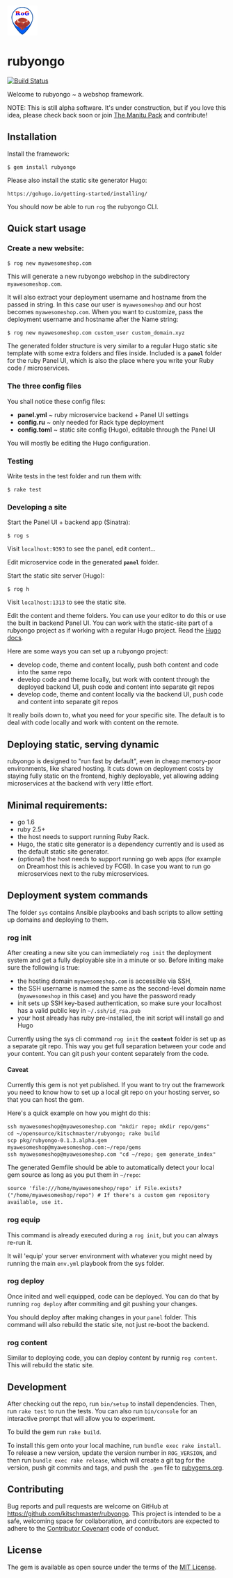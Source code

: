 <img src="static/img/rog_logo.png" width="69">

# rubyongo

[![Build Status](https://travis-ci.org/kitschmaster/rubyongo.svg?branch=master)](https://travis-ci.org/kitschmaster/rubyongo)

Welcome to rubyongo ~ a webshop framework.

NOTE: This is still alpha software. It's under construction, but if you love this idea, please check back soon or join [The Manitu Pack](https://manitu.si/page/pack/) and contribute!

## Installation

Install the framework:

    $ gem install rubyongo

Please also install the static site generator Hugo:

    https://gohugo.io/getting-started/installing/

You should now be able to run `rog` the rubyongo CLI.

## Quick start usage

### Create a new website:

    $ rog new myawesomeshop.com

This will generate a new rubyongo webshop in the subdirectory `myawesomeshop.com`.

It will also extract your deployment username and hostname from the passed in string. In this case our user is `myawesomeshop` and our host becomes `myawesomeshop.com`.
When you want to customize, pass the deployment username and hostname after the Name string:

    $ rog new myawesomeshop.com custom_user custom_domain.xyz


The generated folder structure is very similar to a regular Hugo static site template with some extra folders and files inside. Included is a __`panel`__ folder for the ruby Panel UI, which is also the place where you write your Ruby code / microservices.

### The three config files

You shall notice these config files:

+ __panel.yml__ ~ ruby microservice backend + Panel UI settings
+ __config.ru__ ~ only needed for Rack type deployment
+ __config.toml__ ~ static site config (Hugo), editable through the Panel UI

You will mostly be editing the Hugo configuration.

### Testing

Write tests in the test folder and run them with:

    $ rake test

### Developing a site

Start the Panel UI + backend app (Sinatra):

    $ rog s

Visit `localhost:9393` to see the panel, edit content...

Edit microservice code in the generated __`panel`__ folder.

Start the static site server (Hugo):

    $ rog h

Visit `localhost:1313` to see the static site.

Edit the content and theme folders. You can use your editor to do this or use the built in backend Panel UI. You can work with the static-site part of a rubyongo project as if working with a regular Hugo project. Read the [Hugo docs](https://gohugo.io/documentation/).

Here are some ways you can set up a rubyongo project:

+ develop code, theme and content locally, push both content and code into the same repo
+ develop code and theme locally, but work with content through the deployed backend UI, push code and content into separate git repos
+ develop code, theme and content locally via the backend UI, push code and content into separate git repos

It really boils down to, what you need for your specific site. The default is to deal with code locally and work with content on the remote.

## Deploying static, serving dynamic

rubyongo is designed to "run fast by default", even in cheap memory-poor environments, like shared hosting. It cuts down on deployment costs by staying fully static on the frontend, highly deployable, yet allowing adding microservices at the backend with very little effort.

## Minimal requirements:

+ go 1.6
+ ruby 2.5+
+ the host needs to support running Ruby Rack.
+ Hugo, the static site generator is a dependency currently and is used as the default static site generator.
+ (optional) the host needs to support running go web apps (for example on Dreamhost this is achieved by FCGI). In case you want to run go microservices next to the ruby microservices.

## Deployment system commands

The folder `sys` contains Ansible playbooks and bash scripts to allow setting up domains and deploying to them.

### rog init

After creating a new site you can immediately `rog init` the deployment system and get a fully deployable site in a minute or so. Before initing make sure the following is true:

+ the hosting domain `myawesomeshop.com` is accessible via SSH,
+ the SSH username is named the same as the second-level domain name (`myawesomeshop` in this case) and you have the password ready
+ init sets up SSH key-based authentication, so make sure your localhost has a valid public key in `~/.ssh/id_rsa.pub`
+ your host already has ruby pre-installed, the init script will install go and Hugo

Currently using the sys cli command `rog init` the __`content`__ folder is set up as a separate git repo. This way you get full separation between your code and your content. You can git push your content separately from the code.

#### Caveat

Currently this gem is not yet published. If you want to try out the framework you need to know how to set up a local git repo on your hosting server, so that you can host the gem.

Here's a quick example on how you might do this:


    ssh myawesomeshop@myawesomeshop.com "mkdir repo; mkdir repo/gems"
    cd ~/opensource/kitschmaster/rubyongo; rake build
    scp pkg/rubyongo-0.1.3.alpha.gem myawesomeshop@myawesomeshop.com:~/repo/gems
    ssh myawesomeshop@myawesomeshop.com "cd ~/repo; gem generate_index"

The generated Gemfile should be able to automatically detect your local gem source as long as you put them in `~/repo`:

    source 'file:///home/myawesomeshop/repo' if File.exists?("/home/myawesomeshop/repo") # If there's a custom gem repository available, use it.

### rog equip

This command is already executed during a `rog init`, but you can always re-run it.

It will 'equip' your server environment with whatever you might need by running the main `env.yml` playbook from the sys folder.

### rog deploy

Once inited and well equipped, code can be deployed. You can do that by running `rog deploy` after commiting and git pushing your changes.

You should deploy after making changes in your `panel` folder. This command will also rebuild the static site, not just re-boot the backend.

### rog content

Similar to deploying code, you can deploy content by runnig `rog content`. This will rebuild the static site.

## Development

After checking out the repo, run `bin/setup` to install dependencies. Then, run `rake test` to run the tests. You can also run `bin/console` for an interactive prompt that will allow you to experiment.

To build the gem run `rake build`.

To install this gem onto your local machine, run `bundle exec rake install`. To release a new version, update the version number in `ROG_VERSION`, and then run `bundle exec rake release`, which will create a git tag for the version, push git commits and tags, and push the `.gem` file to [rubygems.org](https://rubygems.org).

## Contributing

Bug reports and pull requests are welcome on GitHub at https://github.com/kitschmaster/rubyongo. This project is intended to be a safe, welcoming space for collaboration, and contributors are expected to adhere to the [Contributor Covenant](http://contributor-covenant.org) code of conduct.

## License

The gem is available as open source under the terms of the [MIT License](https://opensource.org/licenses/MIT).
